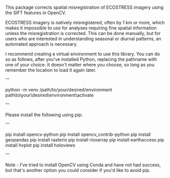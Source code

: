 This package corrects spatial misregistration of ECOSTRESS imagery using the SIFT features in OpenCV. 

ECOSTRESS imagery is natively misregistered, often by 1 km or more, which makes it impossible to use for analyses requiring fine spatial information unless the misregistration is corrected. This can be done manually, but for users who are interested in understanding seasonal or diurnal patterns, an automated approach is necessary. 

I recommend creating a virtual environment to use this library. You can do so as follows, after you've installed Python, replacing the pathname with one of your choice. It doesn't matter where you choose, so long as you remember the location to load it again later.

'''

python -m venv /path/to/your/desired/environment
path\to\your\desired\environment\activate

'''

Please install the following using pip:

'''

pip install opencv-python
pip install opencv_contrib-python
pip install geopandas
pip install rasterio
pip install rioxarray
pip install earthaccess
pip install hvplot
pip install holoviews

'''

Note - I've tried to install OpenCV using Conda and have not had success, but that's another option you could consider if you'd like to avoid pip. 
